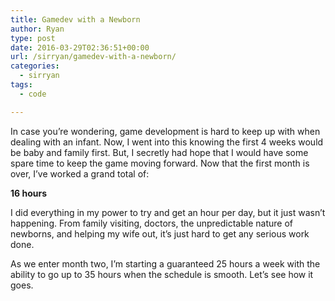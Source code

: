 ```yaml
---
title: Gamedev with a Newborn
author: Ryan
type: post
date: 2016-03-29T02:36:51+00:00
url: /sirryan/gamedev-with-a-newborn/
categories:
  - sirryan
tags:
  - code

---
```

In case you&#8217;re wondering, game development is hard to keep up with when dealing with an infant. Now, I went into this knowing the first 4 weeks would be baby and family first. But, I secretly had hope that I would have some spare time to keep the game moving forward. Now that the first month is over, I&#8217;ve worked a grand total of:
<!--more-->

**16 hours**

I did everything in my power to try and get an hour per day, but it just wasn&#8217;t happening. From family visiting, doctors, the unpredictable nature of newborns, and helping my wife out, it&#8217;s just hard to get any serious work done.

As we enter month two, I&#8217;m starting a guaranteed 25 hours a week with the ability to go up to 35 hours when the schedule is smooth. Let&#8217;s see how it goes.